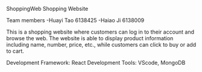 ShoppingWeb
Shopping Website

Team members -Huayi Tao 6138425 -Haiao Ji 6138009

This is a shopping website where customers can log in to their account and browse the web. The website is able to display product information including name, number, price, etc., while customers can click to buy or add to cart.

Development Framework: React Development Tools: VScode, MongoDB
